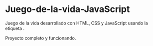 # Juego-de-la-vida-JavaScript
Juego de la vida desarrollado con HTML, CSS y JavaScript usando la etiqueta <canvas>.

Proyecto completo y funcionando.
